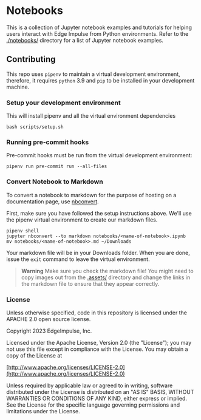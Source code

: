 # Notebooks

This is a collection of Jupyter notebook examples and tutorials for helping users interact with Edge Impulse from Python environments. Refer to the [./notebooks/](notebooks) directory for a list of Jupyter notebook examples.

## Contributing

This repo uses `pipenv` to maintain a virtual development environment, therefore, it requires `python` 3.9 and `pip` to be installed in your development machine.

### Setup your development environment

This will install pipenv and all the virtual environment dependencies

```shell
bash scripts/setup.sh
```

### Running pre-commit hooks

Pre-commit hooks must be run from the virtual development environment:

```shell
pipenv run pre-commit run --all-files
```

### Convert Notebook to Markdown

To convert a notebook to markdown for the purpose of hosting on a documentation page, use [nbconvert](https://pypi.org/project/nbconvert/).

First, make sure you have followed the setup instructions above. We'll use the pipenv virtual environment to create our markdown files.

```shell
pipenv shell
jupyter nbconvert --to markdown notebooks/<name-of-notebook>.ipynb
mv notebooks/<name-of-notebook>.md ~/Downloads
```

Your markdown file will be in your Downloads folder. When you are done, issue the `exit` command to leave the virtual environment.

> **Warning**
> Make sure you check the markdown file! You might need to copy images out from the [.assets/](.assets) directory and change the links in the markdown file to ensure that they appear correctly.

### License

Unless otherwise specified, code in this repository is licensed under the APACHE 2.0 open source license.

Copyright 2023 EdgeImpulse, Inc.

Licensed under the Apache License, Version 2.0 (the "License");
you may not use this file except in compliance with the License.
You may obtain a copy of the License at

[http://www.apache.org/licenses/LICENSE-2.0](http://www.apache.org/licenses/LICENSE-2.0)

Unless required by applicable law or agreed to in writing, software
distributed under the License is distributed on an "AS IS" BASIS,
WITHOUT WARRANTIES OR CONDITIONS OF ANY KIND, either express or implied.
See the License for the specific language governing permissions and
limitations under the License.
